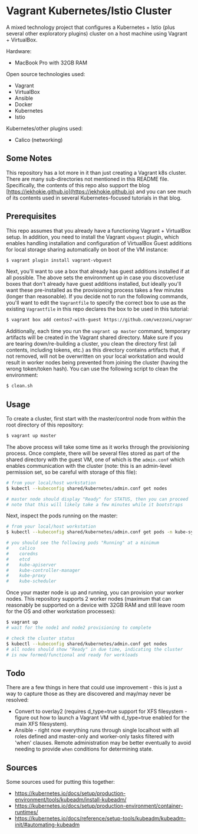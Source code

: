 # Vagrant Kubernetes/Istio Cluster

A mixed technology project that configures a Kubernetes + Istio (plus several other exploratory plugins)
cluster on a host machine using Vagrant + VirtualBox.

Hardware:

- MacBook Pro with 32GB RAM

Open source technologies used:

- Vagrant
- VirtualBox
- Ansible
- Docker
- Kubernetes
- Istio

Kubernetes/other plugins used:

- Calico (networking)

## Some Notes

This repository has a lot more in it than just creating a Vagrant k8s cluster. There are many sub-directories
not mentioned in this README file. Specifically, the contents of this repo also support the blog
[https://jekhokie.github.io](https://jekhokie.github.io) and you can see much of its contents used in several
Kubernetes-focused tutorials in that blog.

## Prerequisites

This repo assumes that you already have a functioning Vagrant + VirtualBox setup. In addition, you need
to install the Vagrant `vbguest` plugin, which enables handling installation and configuration of VirtualBox
Guest additions for local storage sharing automatically on boot of the VM instance:

```bash
$ vagrant plugin install vagrant-vbguest
```

Next, you'll want to use a box that already has guest additions installed if at all possible. The above sets
the environment up in case you discover/use boxes that don't already have guest additions installed, but ideally
you'll want these pre-installed as the provisioning process takes a few minutes (longer than reasonable). If
you decide not to run the following commands, you'll want to edit the `Vagrantfile` to specify the correct box
to use as the existing `Vagrantfile` in this repo declares the box to be used in this tutorial:

```bash
$ vagrant box add centos7-with-guest https://github.com/vezzoni/vagrant-vboxes/releases/download/0.0.1/centos-7-x86_64.box
```

Additionally, each time you run the `vagrant up master` command, temporary artifacts will be created in the
Vagrant shared directory. Make sure if you are tearing down/re-building a cluster, you clean the directory
first (all contents, including tokens, etc.) as this directory contains artifacts that, if not removed, will
not be overwritten on your local workstation and would result in worker nodes being prevented from joining
the cluster (having the wrong token/token hash). You can use the following script to clean the environment:

```bash
$ clean.sh
```

## Usage

To create a cluster, first start with the master/control node from within the root directory of this repository:

```bash
$ vagrant up master
```

The above process will take some time as it works through the provisioning process. Once complete, there will
be several files stored as part of the shared directory with the guest VM, one of which is the `admin.conf` which
enables communication with the cluster (note: this is an admin-level permission set, so be careful with storage
of this file):

```bash
# from your local/host workstation
$ kubectl --kubeconfig shared/kubernetes/admin.conf get nodes

# master node should display "Ready" for STATUS, then you can proceed
# note that this will likely take a few minutes while it bootstraps
```

Next, inspect the pods running on the master:

```bash
# from your local/host workstation
$ kubectl --kubeconfig shared/kubernetes/admin.conf get pods -n kube-system

# you should see the following pods "Running" at a minimum
#    calico
#    coredns
#    etcd
#    kube-apiserver
#    kube-controller-manager
#    kube-proxy
#    kube-scheduler
```

Once your master node is up and running, you can provision your worker nodes. This repository supports 2
worker nodes (maximum that can reasonably be supported on a device with 32GB RAM and still leave room for
the OS and other workstation processes):

```bash
$ vagrant up
# wait for the node1 and node2 provisioning to complete

# check the cluster status
$ kubectl --kubeconfig shared/kubernetes/admin.conf get nodes
# all nodes should show "Ready" in due time, indicating the cluster
# is now formed/functional and ready for workloads
```

## Todo

There are a few things in here that could use improvement - this is just a way to capture those as they
are discovered and may/may never be resolved:

- Convert to overlay2 (requires d_type=true support for XFS filesystem - figure out how to launch a Vagrant
VM with d_type=true enabled for the main XFS filesystem).
- Ansible - right now everything runs through single localhost with all roles defined and master-only and
worker-only tasks filtered with 'when' clauses. Remote administration may be better eventually to avoid
needing to provide `when` conditions for determining state.

## Sources

Some sources used for putting this together:

- https://kubernetes.io/docs/setup/production-environment/tools/kubeadm/install-kubeadm/
- https://kubernetes.io/docs/setup/production-environment/container-runtimes/
- https://kubernetes.io/docs/reference/setup-tools/kubeadm/kubeadm-init/#automating-kubeadm
